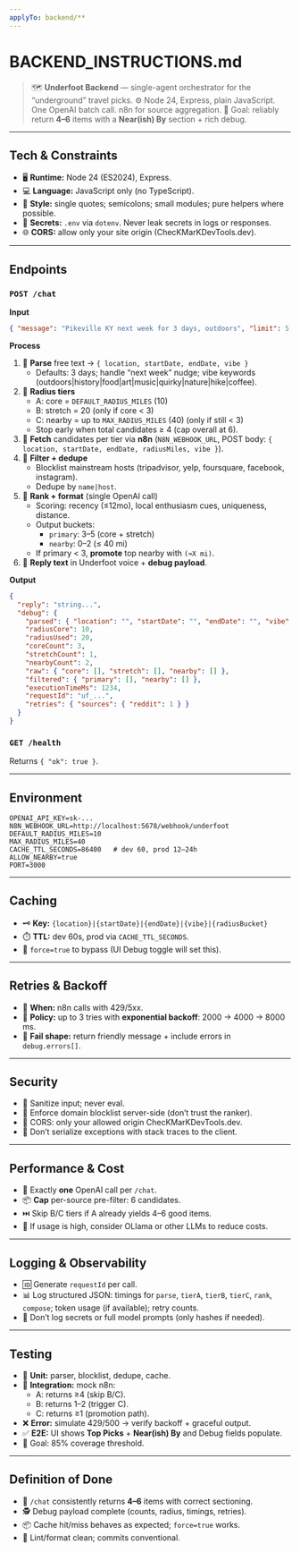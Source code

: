 ```yaml
---
applyTo: backend/**
---
```


# BACKEND_INSTRUCTIONS.md

> 🗺️ **Underfoot Backend** — single-agent orchestrator for the “underground” travel picks.
> ⚙️ Node 24, Express, plain JavaScript. One OpenAI batch call. n8n for source aggregation.
> 🎯 Goal: reliably return **4–6** items with a **Near(ish) By** section + rich debug.

---

## Tech & Constraints

- 🖥️ **Runtime:** Node 24 (ES2024), Express.
- 💻 **Language:** JavaScript only (no TypeScript).
- 🎨 **Style:** single quotes; semicolons; small modules; pure helpers where possible.
- 🔑 **Secrets:** `.env` via `dotenv`. Never leak secrets in logs or responses.
- 🌐 **CORS:** allow only your site origin (ChecKMarKDevTools.dev).

---

## Endpoints

### `POST /chat`

**Input**

```json
{ "message": "Pikeville KY next week for 3 days, outdoors", "limit": 5, "force": false }
```

**Process**

1. 📝 **Parse** free text → `{ location, startDate, endDate, vibe }`
   - Defaults: 3 days; handle “next week” nudge; vibe keywords (outdoors|history|food|art|music|quirky|nature|hike|coffee).
2. 📍 **Radius tiers**
   - A: core = `DEFAULT_RADIUS_MILES` (10)
   - B: stretch = 20 (only if core < 3)
   - C: nearby = up to `MAX_RADIUS_MILES` (40) (only if still < 3)
   - Stop early when total candidates ≥ 4 (cap overall at 6).
3. 🔄 **Fetch** candidates per tier via **n8n** (`N8N_WEBHOOK_URL`, POST body: `{ location, startDate, endDate, radiusMiles, vibe }`).
4. 🧹 **Filter + dedupe**
   - Blocklist mainstream hosts (tripadvisor, yelp, foursquare, facebook, instagram).
   - Dedupe by `name|host`.
5. 🧠 **Rank + format** (single OpenAI call)
   - Scoring: recency (≤12mo), local enthusiasm cues, uniqueness, distance.
   - Output buckets:
     - `primary`: 3–5 (core + stretch)
     - `nearby`: 0–2 (≤ 40 mi)
   - If primary < 3, **promote** top nearby with `(≈X mi)`.
6. 💬 **Reply text** in Underfoot voice + **debug payload**.

**Output**

```json
{
  "reply": "string...",
  "debug": {
    "parsed": { "location": "", "startDate": "", "endDate": "", "vibe": "" },
    "radiusCore": 10,
    "radiusUsed": 20,
    "coreCount": 3,
    "stretchCount": 1,
    "nearbyCount": 2,
    "raw": { "core": [], "stretch": [], "nearby": [] },
    "filtered": { "primary": [], "nearby": [] },
    "executionTimeMs": 1234,
    "requestId": "uf_...",
    "retries": { "sources": { "reddit": 1 } }
  }
}
```

### `GET /health`

Returns `{ "ok": true }`.

---

## Environment

```
OPENAI_API_KEY=sk-...
N8N_WEBHOOK_URL=http://localhost:5678/webhook/underfoot
DEFAULT_RADIUS_MILES=10
MAX_RADIUS_MILES=40
CACHE_TTL_SECONDS=86400   # dev 60, prod 12–24h
ALLOW_NEARBY=true
PORT=3000
```

---

## Caching

- 🗝️ **Key:** `{location}|{startDate}|{endDate}|{vibe}|{radiusBucket}`
- ⏱️ **TTL:** dev 60s, prod via `CACHE_TTL_SECONDS`.
- 🔄 `force=true` to bypass (UI Debug toggle will set this).

---

## Retries & Backoff

- 🚦 **When:** n8n calls with 429/5xx.
- 🔁 **Policy:** up to 3 tries with **exponential backoff**: 2000 → 4000 → 8000 ms.
- 🤝 **Fail shape:** return friendly message + include errors in `debug.errors[]`.

---

## Security

- 🧽 Sanitize input; never eval.
- 🚫 Enforce domain blocklist server-side (don’t trust the ranker).
- 🔐 CORS: only your allowed origin ChecKMarKDevTools.dev.
- 🛑 Don’t serialize exceptions with stack traces to the client.

---

## Performance & Cost

- 🎯 Exactly **one** OpenAI call per `/chat`.
- 📦 **Cap** per-source pre-filter: 6 candidates.
- ⏭️ Skip B/C tiers if A already yields 4–6 good items.
- 💸 If usage is high, consider OLlama or other LLMs to reduce costs.

---

## Logging & Observability

- 🆔 Generate `requestId` per call.
- 📊 Log structured JSON: timings for `parse`, `tierA`, `tierB`, `tierC`, `rank`, `compose`; token usage (if available); retry counts.
- 🚫 Don’t log secrets or full model prompts (only hashes if needed).

---

## Testing

- 🧪 **Unit:** parser, blocklist, dedupe, cache.
- 🔄 **Integration:** mock n8n:
  - A: returns ≥4 (skip B/C).
  - B: returns 1–2 (trigger C).
  - C: returns ≥1 (promotion path).
- ❌ **Error:** simulate 429/500 → verify backoff + graceful output.
- ✅ **E2E:** UI shows **Top Picks** + **Near(ish) By** and Debug fields populate.
- 🎯 Goal: 85% coverage threshold.

---

## Definition of Done

- 🏁 `/chat` consistently returns **4–6** items with correct sectioning.
- 🕵️ Debug payload complete (counts, radius, timings, retries).
- 📦 Cache hit/miss behaves as expected; `force=true` works.
- 🧹 Lint/format clean; commits conventional.
